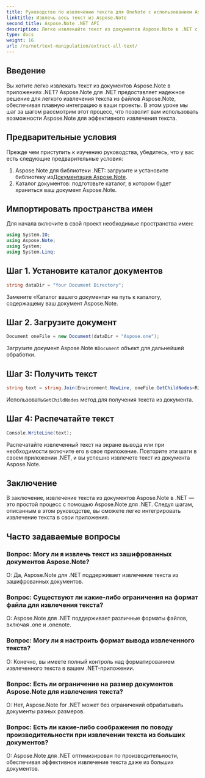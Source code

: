 ```yaml
---
title: Руководство по извлечению текста для OneNote с использованием Aspose.Note
linktitle: Извлечь весь текст из Aspose.Note
second_title: Aspose.Note .NET API
description: Легко извлекайте текст из документов Aspose.Note в .NET с помощью Aspose.Note для .NET. Следуйте нашему пошаговому руководству для бесшовной интеграции.
type: docs
weight: 16
url: /ru/net/text-manipulation/extract-all-text/
---
```

## Введение
Вы хотите легко извлекать текст из документов Aspose.Note в приложениях .NET? Aspose.Note для .NET предоставляет надежное решение для легкого извлечения текста из файлов Aspose.Note, обеспечивая плавную интеграцию в ваши проекты. В этом уроке мы шаг за шагом рассмотрим этот процесс, что позволит вам использовать возможности Aspose.Note для эффективного извлечения текста.
## Предварительные условия
Прежде чем приступить к изучению руководства, убедитесь, что у вас есть следующие предварительные условия:
1.  Aspose.Note для библиотеки .NET: загрузите и установите библиотеку из[Документация Aspose.Note](https://reference.aspose.com/note/net/).
2. Каталог документов: подготовьте каталог, в котором будет храниться ваш документ Aspose.Note.
## Импортировать пространства имен
Для начала включите в свой проект необходимые пространства имен:
```csharp
using System.IO;
using Aspose.Note;
using System;
using System.Linq;
```
## Шаг 1. Установите каталог документов
```csharp
string dataDir = "Your Document Directory";
```
Замените «Каталог вашего документа» на путь к каталогу, содержащему ваш документ Aspose.Note.
## Шаг 2. Загрузите документ
```csharp
Document oneFile = new Document(dataDir + "Aspose.one");
```
Загрузите документ Aspose.Note в`Document` объект для дальнейшей обработки.
## Шаг 3: Получить текст
```csharp
string text = string.Join(Environment.NewLine, oneFile.GetChildNodes<RichText>().Select(e => e.Text)) + Environment.NewLine;
```
 Использовать`GetChildNodes` метод для получения текста из документа.
## Шаг 4: Распечатайте текст
```csharp
Console.WriteLine(text);
```
Распечатайте извлеченный текст на экране вывода или при необходимости включите его в свое приложение.
Повторите эти шаги в своем приложении .NET, и вы успешно извлечете текст из документа Aspose.Note.
## Заключение
В заключение, извлечение текста из документов Aspose.Note в .NET — это простой процесс с помощью Aspose.Note для .NET. Следуя шагам, описанным в этом руководстве, вы сможете легко интегрировать извлечение текста в свои приложения.
## Часто задаваемые вопросы
### Вопрос: Могу ли я извлечь текст из зашифрованных документов Aspose.Note?
О: Да, Aspose.Note для .NET поддерживает извлечение текста из зашифрованных документов.
### Вопрос: Существуют ли какие-либо ограничения на формат файла для извлечения текста?
О: Aspose.Note для .NET поддерживает различные форматы файлов, включая .one и .onenote.
### Вопрос: Могу ли я настроить формат вывода извлеченного текста?
О: Конечно, вы имеете полный контроль над форматированием извлеченного текста в вашем .NET-приложении.
### Вопрос: Есть ли ограничение на размер документов Aspose.Note для извлечения текста?
О: Нет, Aspose.Note for .NET может без ограничений обрабатывать документы разных размеров.
### Вопрос: Есть ли какие-либо соображения по поводу производительности при извлечении текста из больших документов?
О: Aspose.Note для .NET оптимизирован по производительности, обеспечивая эффективное извлечение текста даже из больших документов.